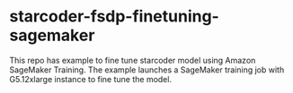 # starcoder-fsdp-finetuning-sagemaker

This repo has example to fine tune starcoder model using Amazon SageMaker Training. The example launches a SageMaker training job with G5.12xlarge instance to fine tune the model.